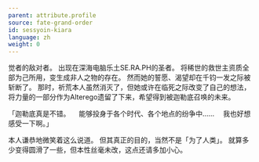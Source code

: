```yaml
---
parent: attribute.profile
source: fate-grand-order
id: sessyoin-kiara
language: zh
weight: 0
---
```


觉者的敌对者。
出现在深海电脑乐土SE.RA.PH的圣者。
将稀世的救世主资质全部为己所用，变生成非人之物的存在。
然而她的誓愿、渴望却在千钧一发之际被斩断了。
那时，祈荒本人虽然消灭了，但她或许在临死之际改变了自己的想法，将力量的一部分作为Alterego遗留了下来，希望得到被迦勒底召唤的未来。

「迦勒底真是不错。
　能够投身于各个时代、各个地点的纷争中……
　我也好想感受一下啊。」

本人谦恭地微笑着这么说道。
但其真正的目的，当然不是「为了人类」。
就算多少变得圆滑了一些，但本性丝毫未改，这点还请多加小心。
